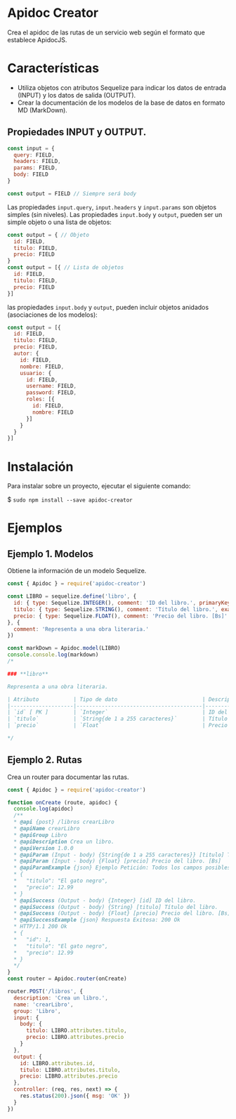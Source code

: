 # Apidoc Creator

Crea el apidoc de las rutas de un servicio web según el formato que establece ApidocJS.

# Características

- Utiliza objetos con atributos Sequelize para indicar los datos de entrada (INPUT) y los datos de salida (OUTPUT).
- Crear la documentación de los modelos de la base de datos en formato MD (MarkDown).

## Propiedades INPUT y OUTPUT.

``` js
const input = {
  query: FIELD,
  headers: FIELD,
  params: FIELD,
  body: FIELD
}

const output = FIELD // Siempre será body
```
Las propiedades `input.query`, `input.headers` y `input.params` son objetos simples (sin niveles).
Las propiedades `input.body` y `output`, pueden ser un simple objeto o una lista de objetos:
``` js
const output = { // Objeto
  id: FIELD,
  titulo: FIELD,
  precio: FIELD
}
const output = [{ // Lista de objetos
  id: FIELD,
  titulo: FIELD,
  precio: FIELD
}]
```
las propiedades `input.body` y `output`, pueden incluir objetos anidados (asociaciones de los modelos):
``` js
const output = [{
  id: FIELD,
  titulo: FIELD,
  precio: FIELD,
  autor: {
    id: FIELD,
    nombre: FIELD,
    usuario: {
      id: FIELD,
      username: FIELD,
      password: FIELD,
      roles: [{
        id: FIELD,
        nombre: FIELD
      }]
    }
  }
}]
```

# Instalación

Para instalar sobre un proyecto, ejecutar el siguiente comando:

$ `sudo npm install --save apidoc-creator`

# Ejemplos
## Ejemplo 1. Modelos

Obtiene la información de un modelo Sequelize.

``` js
const { Apidoc } = require('apidoc-creator')

const LIBRO = sequelize.define('libro', {
  id: { type: Sequelize.INTEGER(), comment: 'ID del libro.', primaryKey: true },
  titulo: { type: Sequelize.STRING(), comment: 'Título del libro.', example: 'El gato negro' },
  precio: { type: Sequelize.FLOAT(), comment: 'Precio del libro. [Bs]' }
}, {
  comment: 'Representa a una obra literaria.'
})

const markDown = Apidoc.model(LIBRO)
console.console.log(markdown)
/*

### **libro**

Representa a una obra literaria.

| Atributo           | Tipo de dato                           | Descripción                    |
|--------------------|----------------------------------------|--------------------------------|
| `id` [ PK ]        | `Integer`                              | ID del libro.                  |
| `titulo`           | `String{de 1 a 255 caracteres}`        | Título del libro.              |
| `precio`           | `Float`                                | Precio del libro. [Bs]         |

*/
```

## Ejemplo 2. Rutas
Crea un router para documentar las rutas.

``` js
const { Apidoc } = require('apidoc-creator')

function onCreate (route, apidoc) {
  console.log(apidoc)
  /**
  * @api {post} /libros crearLibro
  * @apiName crearLibro
  * @apiGroup Libro
  * @apiDescription Crea un libro.
  * @apiVersion 1.0.0
  * @apiParam (Input - body) {String{de 1 a 255 caracteres}} [titulo] Título del libro.
  * @apiParam (Input - body) {Float} [precio] Precio del libro. [Bs]
  * @apiParamExample {json} Ejemplo Petición: Todos los campos posibles
  * {
  *   "titulo": "El gato negro",
  *   "precio": 12.99
  * }
  * @apiSuccess (Output - body) {Integer} [id] ID del libro.
  * @apiSuccess (Output - body) {String} [titulo] Título del libro.
  * @apiSuccess (Output - body) {Float} [precio] Precio del libro. [Bs]
  * @apiSuccessExample {json} Respuesta Exitosa: 200 Ok
  * HTTP/1.1 200 Ok
  * {
  *   "id": 1,
  *   "titulo": "El gato negro",
  *   "precio": 12.99
  * }
  */
}
const router = Apidoc.router(onCreate)

router.POST('/libros', {
  description: 'Crea un libro.',
  name: 'crearLibro',
  group: 'Libro',
  input: {
    body: {
      titulo: LIBRO.attributes.titulo,
      precio: LIBRO.attributes.precio
    }
  },
  output: {
    id: LIBRO.attributes.id,
    titulo: LIBRO.attributes.titulo,
    precio: LIBRO.attributes.precio
  },
  controller: (req, res, next) => {
    res.status(200).json({ msg: 'OK' })
  }
})
```
